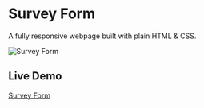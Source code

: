 # Survey Form

A fully responsive webpage built with plain HTML & CSS.

![Survey Form](https://i.ibb.co/bBGfTqs/survey-form.png)

## Live Demo

[Survey Form](https://skhosla8.github.io/survey-form/)